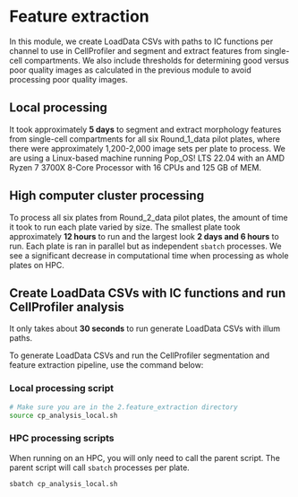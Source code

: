 # Feature extraction

In this module, we create LoadData CSVs with paths to IC functions per channel to use in CellProfiler and segment and extract features from single-cell compartments.
We also include thresholds for determining good versus poor quality images as calculated in the previous module to avoid processing poor quality images.

## Local processing

It took approximately **5 days** to segment and extract morphology features from single-cell compartments for all six Round_1_data pilot plates, where there were approximately 1,200-2,000 image sets per plate to process.
We are using a Linux-based machine running Pop_OS! LTS 22.04 with an AMD Ryzen 7 3700X 8-Core Processor with 16 CPUs and 125 GB of MEM.

## High computer cluster processing

To process all six plates from Round_2_data pilot plates, the amount of time it took to run each plate varied by size.
The smallest plate took approximately **12 hours** to run and the largest look **2 days and 6 hours** to run.
Each plate is ran in parallel but as independent `sbatch` processes.
We see a significant decrease in computational time when processing as whole plates on HPC.

## Create LoadData CSVs with IC functions and run CellProfiler analysis

It only takes about **30 seconds** to run generate LoadData CSVs with illum paths.

To generate LoadData CSVs and run the CellProfiler segmentation and feature extraction pipeline, use the command below:

### Local processing script

```bash
# Make sure you are in the 2.feature_extraction directory
source cp_analysis_local.sh
```

### HPC processing scripts

When running on an HPC, you will only need to call the parent script.
The parent script will call `sbatch` processes per plate.

```slurm
sbatch cp_analysis_local.sh
```
